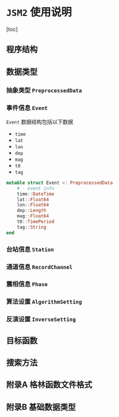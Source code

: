 # `JSM2` 使用说明

[toc]

## 程序结构

## 数据类型

### 抽象类型 `PreprocessedData`

### 事件信息 `Event`

`Event` 数据结构包括以下数据
- `time`
- `lat`
- `lon`
- `dep`
- `mag`
- `t0`
- `tag`

```julia
mutable struct Event <: PreprocessedData
    # - event info
    time::DateTime
    lat::Float64
    lon::Float64
    dep::Length
    mag::Float64
    t0::TimePeriod
    tag::String
end
```

### 台站信息 `Station`

### 通道信息 `RecordChannel`

### 震相信息 `Phase`

### 算法设置 `AlgorithmSetting`

### 反演设置 `InverseSetting`

## 目标函数

## 搜索方法

## 附录A 格林函数文件格式

## 附录B 基础数据类型
